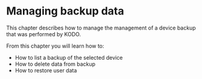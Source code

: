 # Managing backup data

This chapter describes how to manage the management of a device backup that was performed by KODO.

From this chapter you will learn how to:

* How to list a backup of the selected device
* How to delete data from backup
* How to restore user data

